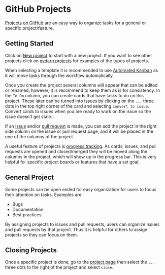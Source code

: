 <!--Copyright (C) 2021 SuperDARN Canada, University of Saskatchewan 
Author(s): Marina Schmidt 
Modifications:

Disclaimer:
pyDARN is under the LGPL v3 license found in the root directory LICENSE.md 
Everyone is permitted to copy and distribute verbatim copies of this license 
document, but changing it is not allowed.

This version of the GNU Lesser General Public License incorporates the terms
and conditions of version 3 of the GNU General Public License, supplemented by
the additional permissions listed below.
-->

# GitHub Projects

[Projects on GitHub](https://docs.github.com/en/github/managing-your-work-on-github/about-project-boards) are an easy way to organize tasks for a general or specific project/feature. 

## Getting Started 

Click on [New project](https://github.com/SuperDARN/pydarn/projects/new) to start with a new project. 
If you want to see other projects click on [pydarn projects](https://github.com/SuperDARN/pydarn/projects) for examples of the types of projects. 

When selecting a template it is recommended to use [Automated Kanban](https://docs.github.com/en/github/managing-your-work-on-github/about-automation-for-project-boards) as it will move tasks through the workflow automatically. 

Once you create the project several columns will appear that can be edited or renamed; however, it is recommend to keep them as is for consistency. In the `To Do` column, you can create cards that have tasks to do on this project. These later can be turned into issues by clicking on the `...` three dots in the top right corner of the card and selecting `convert to issue`. Convert cards to issues when you are ready to work on the issue so the issue doesn't get stale. 

If an [issue](issue.md) and/or [pull request](PR.md) is made, you can add the project in the right side column on the issue or pull request page, and it will be placed in the one of the columns of the project. 

A useful feature of projects is [progress tracking](https://docs.github.com/en/github/managing-your-work-on-github/tracking-progress-on-your-project-board).  As cards, issues, and pull requests are opened and closed/merged they will be moved along the columns in the project, which will show up in the progress bar. This is very helpful for specific project boards or features that have a set goal. 

## General Project

Some projects can be open ended for easy organization for users to focus their attention on tasks. Examples are:

- Bugs 
- Documentation 
- Best practices 

By assigning projects to issues and pull requests, users can organize issues and pull requests by that project. Thus it is helpful for others to assign projects so they can focus on them.

## Closing Projects 

Once a specific project is done, go to the [project page](https://github.com/SuperDARN/pydarn/projects) then select the `...` three dots to the right of the project and select `close`. 

